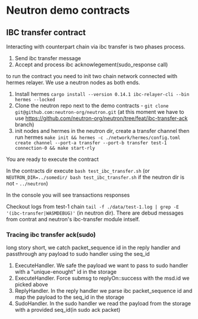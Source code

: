 # Neutron demo contracts
## IBC transfer contract
Interacting with counterpart chain via ibc transfer is two phases process.
1. Send ibc transfer message
2. Accept and process ibc acknowlegement(sudo_response call)

to run the contract you need to init two chain network connected with hermes relayer. We use a neutron nodes as both ends.

1) Install hermes `cargo install --version 0.14.1 ibc-relayer-cli --bin hermes --locked`
2) Clone the neutron repo next to the demo contracts - `git clone git@github.com:neutron-org/neutron.git` (at this moment we have to use https://github.com/neutron-org/neutron/tree/feat/ibc-transfer-ack branch)
3) init nodes and hermes in the neutron dir, create a transfer channel then run hermes  `make init && hermes -c ./network/hermes/config.toml create channel --port-a transfer --port-b transfer test-1 connection-0 && make start-rly`

You are ready to execute the contract

In the contracts dir execute `bash test_ibc_transfer.sh` (or `NEUTRON_DIR=../somedir/ bash test_ibc_transfer.sh` if the neutron dir is not - `../neutron`)

In the console you will see transactions responses

Checkout logs from test-1 chain
`tail -f ./data/test-1.log | grep -E '(ibc-transfer|WASMDEBUG)'` (in neutron dir). There are debud messages from contrat and neutron's ibc-transfer module intself.

### Tracing ibc transfer ack(sudo)
long story short, we catch packet_sequence id in the reply handler and passthrough any payload to sudo handler using the seq_id

1) ExecuteHandler. We safe the payload we want to pass to sudo handler with a "unique-enought" id in the storage
2) ExecuteHandler. Force submsg to replyOn::success with the msd.id we picked above
3) ReplyHandler. In the reply handler we parse ibc packet_sequence id and map the payload to the seq_id in the storage
4) SudoHandler. In the sudo handler we read the payload from the storage with a provided seq_id(in sudo ack packet)